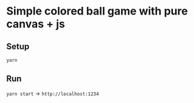 # Simple colored ball game with pure canvas + js

## Setup

`yarn`

## Run

`yarn start` -> `http://localhost:1234`
